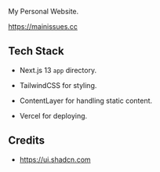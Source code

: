 My Personal Website.

https://mainissues.cc

## Tech Stack

- Next.js 13 `app` directory.

- TailwindCSS for styling.

- ContentLayer for handling static content.

- Vercel for deploying.

## Credits

- https://ui.shadcn.com
